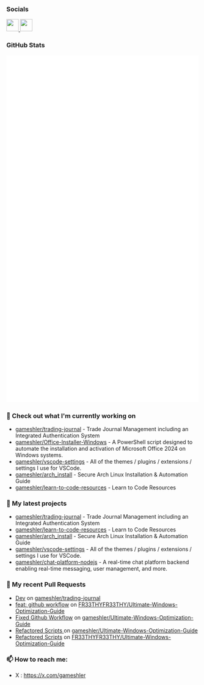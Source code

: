 ### Socials 

<p align="left"> <a href="https://github.com/gameshler" target="_blank" rel="noreferrer"> <picture> <source media="(prefers-color-scheme: dark)" srcset="https://raw.githubusercontent.com/danielcranney/readme-generator/main/public/icons/socials/github-dark.svg" /> <source media="(prefers-color-scheme: light)" srcset="https://raw.githubusercontent.com/danielcranney/readme-generator/main/public/icons/socials/github.svg" /> <img src="https://raw.githubusercontent.com/danielcranney/readme-generator/main/public/icons/socials/github.svg" width="32" height="32" /> </picture> </a> <a href="https://x.com/gameshler" target="_blank" rel="noreferrer"> <picture> <source media="(prefers-color-scheme: dark)" srcset="https://raw.githubusercontent.com/danielcranney/readme-generator/main/public/icons/socials/twitter-dark.svg" /> <source media="(prefers-color-scheme: light)" srcset="https://raw.githubusercontent.com/danielcranney/readme-generator/main/public/icons/socials/twitter.svg" /> <img src="https://raw.githubusercontent.com/danielcranney/readme-generator/main/public/icons/socials/twitter.svg" width="32" height="32" /> </picture> </a></p>

### GitHub Stats

<p align="left"><img src="https://raw.githubusercontent.com/gameshler/gameshler/main/github-metrics.svg" /></p>

### 👷 Check out what I'm currently working on

- [gameshler/trading-journal](https://github.com/gameshler/trading-journal) - Trade Journal Management including an Integrated Authentication System
- [gameshler/Office-Installer-Windows](https://github.com/gameshler/Office-Installer-Windows) - A PowerShell script designed to automate the installation and activation of Microsoft Office 2024 on Windows systems.
- [gameshler/vscode-settings](https://github.com/gameshler/vscode-settings) - All of the themes / plugins / extensions / settings I use for VSCode.
- [gameshler/arch_install](https://github.com/gameshler/arch_install) - Secure Arch Linux Installation &amp; Automation Guide
- [gameshler/learn-to-code-resources](https://github.com/gameshler/learn-to-code-resources) - Learn to Code Resources

### 🌱 My latest projects

- [gameshler/trading-journal](https://github.com/gameshler/trading-journal) - Trade Journal Management including an Integrated Authentication System
- [gameshler/learn-to-code-resources](https://github.com/gameshler/learn-to-code-resources) - Learn to Code Resources
- [gameshler/arch_install](https://github.com/gameshler/arch_install) - Secure Arch Linux Installation &amp; Automation Guide
- [gameshler/vscode-settings](https://github.com/gameshler/vscode-settings) - All of the themes / plugins / extensions / settings I use for VSCode.
- [gameshler/chat-platform-nodejs](https://github.com/gameshler/chat-platform-nodejs) - A real-time chat platform backend enabling real-time messaging, user management, and more.

### 🔨 My recent Pull Requests

- [Dev](https://github.com/gameshler/trading-journal/pull/1) on [gameshler/trading-journal](https://github.com/gameshler/trading-journal)
- [feat: github workflow](https://github.com/FR33THYFR33THY/Ultimate-Windows-Optimization-Guide/pull/23) on [FR33THYFR33THY/Ultimate-Windows-Optimization-Guide](https://github.com/FR33THYFR33THY/Ultimate-Windows-Optimization-Guide)
- [Fixed Github Workflow](https://github.com/gameshler/Ultimate-Windows-Optimization-Guide/pull/2) on [gameshler/Ultimate-Windows-Optimization-Guide](https://github.com/gameshler/Ultimate-Windows-Optimization-Guide)
- [Refactored Scripts ](https://github.com/gameshler/Ultimate-Windows-Optimization-Guide/pull/1) on [gameshler/Ultimate-Windows-Optimization-Guide](https://github.com/gameshler/Ultimate-Windows-Optimization-Guide)
- [Refactored Scripts](https://github.com/FR33THYFR33THY/Ultimate-Windows-Optimization-Guide/pull/22) on [FR33THYFR33THY/Ultimate-Windows-Optimization-Guide](https://github.com/FR33THYFR33THY/Ultimate-Windows-Optimization-Guide)

### 📫 How to reach me:
  - X   : <https://x.com/gameshler>